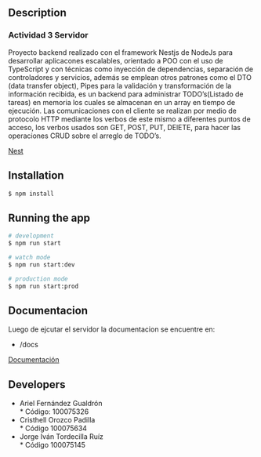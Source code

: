 ## Description

### Actividad 3 Servidor

<p>Proyecto backend realizado con el framework Nestjs de NodeJs para desarrollar aplicacones escalables, orientado a POO con el uso de TypeScript y con técnicas como inyección de dependencias, separación de controladores y servicios, además se emplean otros patrones como el DTO (data transfer object), Pipes para la validación y transformación de la información recibida, es un backend para administrar TODO’s(Listado de tareas) en memoria los cuales se almacenan en un array en tiempo de ejecución. Las comunicaciones con el cliente se realizan por medio de protocolo HTTP mediante los verbos de este mismo a diferentes puntos de acceso, los verbos usados son GET, POST, PUT, DElETE, para hacer las operaciones CRUD sobre el arreglo de TODO’s.
</p>

[Nest](https://docs.nestjs.com/)

## Installation

```bash
$ npm install
```

## Running the app

```bash
# development
$ npm run start

# watch mode
$ npm run start:dev

# production mode
$ npm run start:prod
```

## Documentacion

Luego de ejcutar el servidor la documentacion se encuentre en:

- /docs

[Documentación](http://localhost:3000/docs/)

## Developers

<ul>
    <li>Ariel Fernández Gualdrón
    </br>
       * Código: 100075326
    </li>
    <li>Cristhell Orozco Padilla
        </br>
       *  Código 100075634
    </li>
    <li>Jorge Iván Tordecilla Ruíz
      </br>
       *  Código 100075145
    </li>
</ul>
